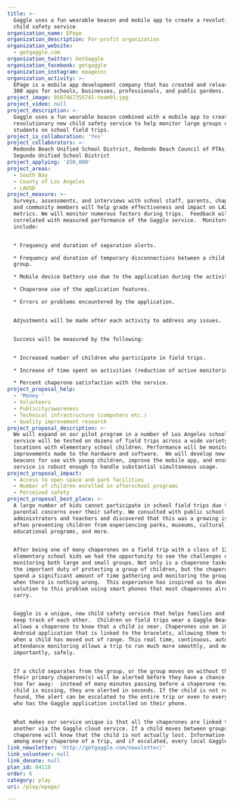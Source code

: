```yaml
---
title: >-
  Gaggle uses a fun wearable beacon and mobile app to create a revolutionary new
  child safety service
organization_name: EPage
organization_description: For-profit organization
organization_website:
  - getgaggle.com
organization_twitter: GetGaggle
organization_facebook: getgaggle
organization_instagram: epageinc
organization_activity: >-
  EPage is a mobile app development company that has created and released over
  300 apps for schools, businesses, professionals, and public gardens.
project_image: 9587467355741-team91.jpg
project_video: null
project_description: >-
  Gaggle uses a fun wearable beacon combined with a mobile app to create a
  revolutionary new child safety service to help monitor large groups of
  students on school field trips.
project_is_collaboration: 'Yes'
project_collaborators: >-
  Redondo Beach Unified School District, Redondo Beach Council of PTAs, El
  Segundo Unified School District
project_applying: '$50,000'
project_areas:
  - South Bay
  - County of Los Angeles
  - LAUSD
project_measure: >-
  Surveys, assessments, and interviews with school staff, parents, chaperones,
  and community members will help grade effectiveness and impact on LA2050 play
  metrics. We will monitor numerous factors during trips.  Feedback will be
  correlated with measured performance of the Gaggle service.  Monitored factors
  include:


  * Frequency and duration of separation alerts.

  * Frequency and duration of temporary disconnections between a child and the
  group.

  * Mobile device battery use due to the application during the activity.

  * Chaperone use of the application features.

  * Errors or problems encountered by the application.


  Adjustments will be made after each activity to address any issues.  


  Success will be measured by the following:


  * Increased number of children who participate in field trips.

  * Increase of time spent on activities (reduction of active monitoring time).

  * Percent chaperone satisfaction with the service.
project_proposal_help:
  - 'Money '
  - Volunteers
  - Publicity/awareness
  - Technical infrastructure (computers etc.)
  - Quality improvement research
project_proposal_description: >-
  We will expand on our pilot program in a number of Los Angeles schools: the
  service will be tested on dozens of field trips across a wide variety of
  locations with elementary school children. Performance will be monitored and
  improvements made to the hardware and software.  We will develop new wearable
  beacons for use with young children, improve the mobile app, and ensure the
  service is robust enough to handle substantial simultaneous usage.
project_proposal_impact:
  - Access to open space and park facilities
  - Number of children enrolled in afterschool programs
  - Perceived safety
project_proposal_best_place: >-
  A large number of kids cannot participate in school field trips due to
  parental concerns over their safety. We consulted with public school
  administrators and teachers and discovered that this was a growing issue,
  often preventing children from experiencing parks, museums, cultural and
  educational programs, and more.


  After being one of many chaperones on a field trip with a class of 125
  elementary school kids we had the opportunity to see the challenges of
  monitoring both large and small groups. Not only is a chaperone tasked with
  the important duty of protecting a group of children, but the chaperone must
  spend a significant amount of time gathering and monitoring the group, even
  when there is nothing wrong.  This experience has inspired us to develop a
  solution to this problem using smart phones that most chaperones already
  carry.


  Gaggle is a unique, new child safety service that helps families and groups
  keep track of each other.  Children on field trips wear a Gaggle Beacon, which
  allows a chaperone to know that a child is near. Chaperones use an iOS or
  Android application that is linked to the bracelets, allowing them to know
  when a child has moved out of range. This real time, continuous, automated
  attendance monitoring allows a trip to run much more smoothly, and more
  importantly, safely.


  If a child separates from the group, or the group moves on without the child,
  their primary chaperone(s) will be alerted before they have a chance to wander
  too far away:  instead of many minutes passing before a chaperone realizes a
  child is missing, they are alerted in seconds. If the child is not readily
  found, the alert can be escalated to the entire trip or even to every person
  who has the Gaggle application installed on their phone.


  What makes our service unique is that all the chaperones are linked to one
  another via the Gaggle cloud service. If a child moves between groups, their
  chaperone will know that the child is not actually lost. Information is shared
  among every chaperone of a trip, and if escalated, every local Gaggle user.
link_newsletter: 'http://getgaggle.com/newsletter/'
link_volunteer: null
link_donate: null
plan_id: 84118
order: 6
category: play
uri: /play/epage/

---
```

